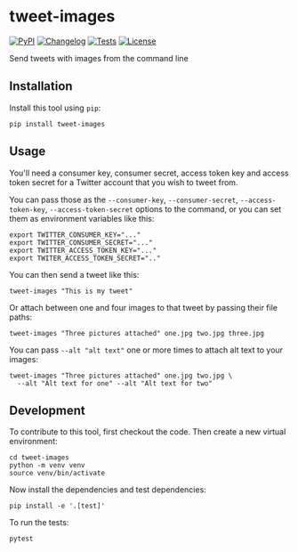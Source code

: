 # tweet-images

[![PyPI](https://img.shields.io/pypi/v/tweet-images.svg)](https://pypi.org/project/tweet-images/)
[![Changelog](https://img.shields.io/github/v/release/simonw/tweet-images?include_prereleases&label=changelog)](https://github.com/simonw/tweet-images/releases)
[![Tests](https://github.com/simonw/tweet-images/workflows/Test/badge.svg)](https://github.com/simonw/tweet-images/actions?query=workflow%3ATest)
[![License](https://img.shields.io/badge/license-Apache%202.0-blue.svg)](https://github.com/simonw/tweet-images/blob/master/LICENSE)

Send tweets with images from the command line

## Installation

Install this tool using `pip`:

    pip install tweet-images

## Usage

You'll need a consumer key, consumer secret, access token key and access token secret for a Twitter account that you wish to tweet from.

You can pass those as the `--consumer-key`, `--consumer-secret`, `--access-token-key`, `--access-token-secret` options to the command, or you can set them as environment variables like this:
```
export TWITTER_CONSUMER_KEY="..."
export TWITTER_CONSUMER_SECRET="..."
export TWITTER_ACCESS_TOKEN_KEY="..."
export TWITER_ACCESS_TOKEN_SECRET=".."
```

You can then send a tweet like this:

    tweet-images "This is my tweet"

Or attach between one and four images to that tweet by passing their file paths:

    tweet-images "Three pictures attached" one.jpg two.jpg three.jpg

You can pass `--alt "alt text"` one or more times to attach alt text to your images:

    tweet-images "Three pictures attached" one.jpg two.jpg \
      --alt "Alt text for one" --alt "Alt text for two"

## Development

To contribute to this tool, first checkout the code. Then create a new virtual environment:

    cd tweet-images
    python -m venv venv
    source venv/bin/activate

Now install the dependencies and test dependencies:

    pip install -e '.[test]'

To run the tests:

    pytest
